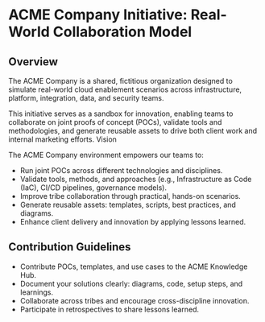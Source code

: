 # ACME Company Initiative: Real-World Collaboration Model

## Overview

The ACME Company is a shared, fictitious organization designed to simulate real-world cloud enablement scenarios across infrastructure, platform, integration, data, and security teams.

This initiative serves as a sandbox for innovation, enabling teams to collaborate on joint proofs of concept (POCs), validate tools and methodologies, and generate reusable assets to drive both client work and internal marketing efforts.
Vision

The ACME Company environment empowers our teams to:
- Run joint POCs across different technologies and disciplines.
- Validate tools, methods, and approaches (e.g., Infrastructure as Code (IaC), CI/CD pipelines, governance models).
- Improve tribe collaboration through practical, hands-on scenarios.
- Generate reusable assets: templates, scripts, best practices, and diagrams.
- Enhance client delivery and innovation by applying lessons learned.

## Contribution Guidelines

- Contribute POCs, templates, and use cases to the ACME Knowledge Hub.
- Document your solutions clearly: diagrams, code, setup steps, and learnings.
- Collaborate across tribes and encourage cross-discipline innovation.
- Participate in retrospectives to share lessons learned.